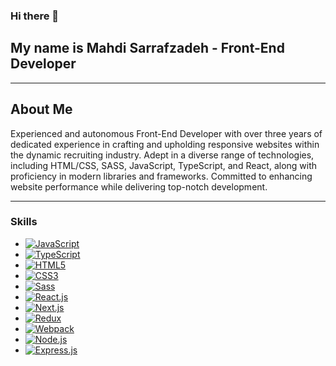 ### Hi there 👋
## My name is Mahdi Sarrafzadeh - Front-End Developer

---

## About Me
Experienced and autonomous Front-End Developer with over three years of dedicated experience in crafting and upholding responsive websites within the dynamic recruiting industry. Adept in a diverse range of technologies, including HTML/CSS, SASS, JavaScript, TypeScript, and React, along with proficiency in modern libraries and frameworks. Committed to enhancing website performance while delivering top-notch development.

---

### Skills
- [![JavaScript](https://img.shields.io/badge/-JavaScript-black?style=flat-square&logo=javascript&link=https://developer.mozilla.org/en-US/docs/Web/JavaScript)](https://developer.mozilla.org/en-US/docs/Web/JavaScript)
- [![TypeScript](https://img.shields.io/badge/-TypeScript-blue?style=flat-square&logo=typescript&link=https://www.typescriptlang.org/)](https://www.typescriptlang.org/)
- [![HTML5](https://img.shields.io/badge/-HTML5-orange?style=flat-square&logo=html5&link=https://developer.mozilla.org/en-US/docs/Web/Guide/HTML/HTML5)](https://developer.mozilla.org/en-US/docs/Web/Guide/HTML/HTML5)
- [![CSS3](https://img.shields.io/badge/-CSS3-blueviolet?style=flat-square&logo=css3&link=https://developer.mozilla.org/en-US/docs/Web/CSS)](https://developer.mozilla.org/en-US/docs/Web/CSS)
- [![Sass](https://img.shields.io/badge/-Sass-pink?style=flat-square&logo=sass&link=https://sass-lang.com/)](https://sass-lang.com/)
- [![React.js](https://img.shields.io/badge/-React.js-blue?style=flat-square&logo=react&link=https://reactjs.org/)](https://reactjs.org/)
- [![Next.js](https://img.shields.io/badge/-Next.js-black?style=flat-square&logo=next.js&link=https://nextjs.org/)](https://nextjs.org/)
- [![Redux](https://img.shields.io/badge/-Redux-purple?style=flat-square&logo=redux&link=https://redux.js.org/)](https://redux.js.org/)
- [![Webpack](https://img.shields.io/badge/-Webpack-blueviolet?style=flat-square&logo=webpack&link=https://webpack.js.org/)](https://webpack.js.org/)
- [![Node.js](https://img.shields.io/badge/-Node.js-green?style=flat-square&logo=node.js&link=https://nodejs.org/)](https://nodejs.org/)
- [![Express.js](https://img.shields.io/badge/-Express.js-black?style=flat-square&logo=express&link=https://expressjs.com/)](https://expressjs.com/)



<!--
**mahdisarrafzadeh/mahdisarrafzadeh** is a ✨ _special_ ✨ repository because its `README.md` (this file) appears on your GitHub profile.

Here are some ideas to get you started:

- 🔭 I’m currently working on ...
- 🌱 I’m currently learning ...
- 👯 I’m looking to collaborate on ...
- 🤔 I’m looking for help with ...
- 💬 Ask me about ...
- 📫 How to reach me: ...
- 😄 Pronouns: ...
- ⚡ Fun fact: ...
-->
